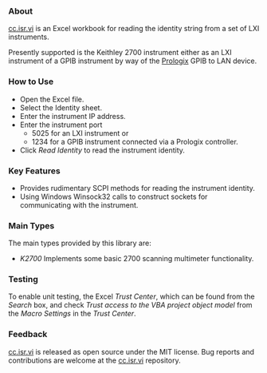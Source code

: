 ### About

[cc.isr.vi] is an Excel workbook for reading the identity string from a set of LXI instruments. 

Presently supported is the Keithley 2700 instrument either as an LXI instrument of a GPIB instrument by way of the [Prologix] GPIB to LAN device.

### How to Use

* Open the Excel file.
* Select the Identity sheet.
* Enter the instrument IP address.
* Enter the instrument port
  * 5025 for an LXI instrument or
  * 1234 for a GPIB instrument connected via a Prologix controller.
* Click _Read Identity_ to read the instrument identity.  


### Key Features

* Provides rudimentary SCPI methods for reading the instrument identity.
* Using Windows Winsock32 calls to construct sockets for communicating with the instrument.

### Main Types

The main types provided by this library are:

* _K2700_ Implements some basic 2700 scanning multimeter functionality.

### Testing

To enable unit testing, the Excel _Trust Center_, which can be found from the _Search_ box, and check _Trust access to the VBA project object model_ from the _Macro Settings_ in the _Trust Center_.  

### Feedback

[cc.isr.vi] is released as open source under the MIT license.
Bug reports and contributions are welcome at the [cc.isr.vi] repository.

[cc.isr.vi]: https://github.com/ATECoder/vba.iot.tcp/src/vi
[Prologix]: https://prologix.biz/product/gpib-ethernet-controller/
